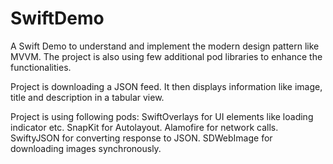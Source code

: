 # SwiftDemo
A Swift Demo to understand and implement the modern design pattern like MVVM. The project is also using few additional pod libraries to enhance the functionalities.

Project is downloading a JSON feed. It then displays information like image, title and description in a tabular view.

Project is using following pods:
SwiftOverlays for UI elements like loading indicator etc.
SnapKit for Autolayout.
Alamofire for network calls.
SwiftyJSON for converting response to JSON.
SDWebImage for downloading images synchronously.
